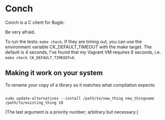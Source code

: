 # Conch

Conch is a C client for Bugle.

Be very afraid.

To run the tests: `make check`. If they are timing out, you can use the environment variable CK_DEFAULT_TIMEOUT with the make target. The default is 4 seconds, I've found that my Vagrant VM requires 6 seconds, i.e. `make check CK_DEFAULT_TIMEOUT=6`.

## Making it work on your system

To rename your copy of a library so it matches what compilation expects:

````

sudo update-alternatives --install /path/to/new_thing new_thingname /path/to/existing_thing 10

````

(The last argument is a priority number; arbitrary but necessary.)

